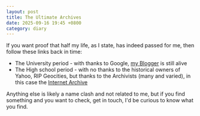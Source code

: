 ```yaml
---
layout: post
title: The Ultimate Archives
date: 2025-09-16 19:45 +0800
category: diary
---
```


If you want proof that half my life, as I state, has indeed passed for me, then follow these links back in time:

* The University period - with thanks to Google, [my Blogger](https://techtransit.blogspot.com) is still alive
* The High school period - with no thanks to the historical owners of Yahoo, RIP Geocities, but thanks to the Archivists (many and varied), in this case the [Internet Archive](https://web.archive.org/web/20110121205958/http://geocities.ws:80/jking_ok/index-2.html)

Anything else is likely a name clash and not related to me, but if you find something and you want to check, get in touch, I'd be curious to know what you find.


